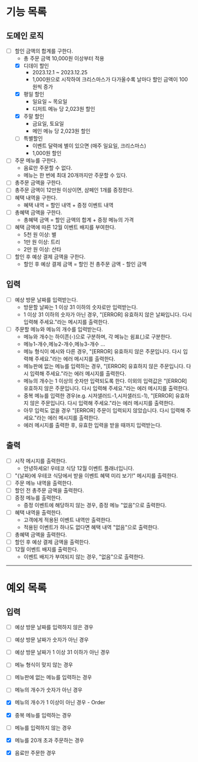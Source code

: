 # 기능 목록

## 도메인 로직
- [ ] 할인 금액의 합계를 구한다.
  - 총 주문 금액 10,000원 이상부터 적용
  - [x] 디데이 할인
    - 2023.12.1 ~ 2023.12.25
    - 1,000원으로 시작하여 크리스마스가 다가올수록 날마다 할인 금액이 100원씩 증가
  - [x] 평일 할인
    - 일요일 ~ 목요일
    - 디저트 메뉴 당 2,023원 할인
  - [x] 주말 할인
    - 금요일, 토요일
    - 메인 메뉴 당 2,023원 할인
  - [ ] 특별할인
    - 이벤트 달력에 별이 있으면 (매주 일요일, 크리스마스)
    - 1,000원 할인
    
- [ ] 주문 메뉴를 구한다.
  - 음료만 주문할 수 없다.
  - 메뉴는 한 번에 최대 20개까지만 주문할 수 있다.
- [ ] 총주문 금액을 구한다.
- [ ] 총주문 금액이 12만원 이상이면, 샴페인 1개를 증정한다.
- [ ] 혜택 내역을 구한다.
  - 혜택 내역 = 할인 내역 + 증정 이벤트 내역 
- [ ] 총혜택 금액을 구한다.
  - 총혜택 금액 = 할인 금액의 합계 + 증정 메뉴의 가격
- [ ] 혜택 금액에 따른 12월 이벤트 배지를 부여한다.
  - 5천 원 이상: 별
  - 1만 원 이상: 트리
  - 2만 원 이상: 산타
- [ ] 할인 후 예상 결제 금액을 구한다.
  - 할인 후 예상 결제 금액 = 할인 전 총주문 금액 - 할인 금액

## 입력
- [ ] 예상 방문 날짜를 입력받는다.
  - 방문할 날짜는 1 이상 31 이하의 숫자로만 입력받는다.
  - 1 이상 31 이하의 숫자가 아닌 경우, "[ERROR] 유효하지 않은 날짜입니다. 다시 입력해 주세요."라는 메시지를 출력한다.
- [ ] 주문할 메뉴와 메뉴의 개수를 입력받는다.
  - 메뉴와 개수는 하이픈(-)으로 구분하며, 각 메뉴는 쉼표(,)로 구분한다.
  - 메뉴1-개수,메뉴2-개수,메뉴3-개수 ...
  - 메뉴 형식이 예시와 다른 경우, "[ERROR] 유효하지 않은 주문입니다. 다시 입력해 주세요."라는 에러 메시지를 출력한다.
  - 메뉴판에 없는 메뉴를 입력하는 경우, "[ERROR] 유효하지 않은 주문입니다. 다시 입력해 주세요."라는 에러 메시지를 출력한다.
  - 메뉴의 개수는 1 이상의 숫자만 입력되도록 한다. 이외의 입력값은 "[ERROR] 유효하지 않은 주문입니다. 다시 입력해 주세요."라는 에러 메시지를 출력한다.
  - 중복 메뉴를 입력한 경우(e.g. 시저샐러드-1,시저샐러드-1), "[ERROR] 유효하지 않은 주문입니다. 다시 입력해 주세요."라는 에러 메시지를 출력한다.
  - 아무 입력도 없을 경우 "[ERROR] 주문이 입력되지 않았습니다. 다시 입력해 주세요."라는 에러 메시지를 출력한다.
  - 에러 메시지를 출력한 후, 유효한 입력을 받을 때까지 입력받는다.

## 출력
- [ ] 시작 메시지를 출력한다.
  - 안녕하세요! 우테코 식당 12월 이벤트 플래너입니다. 
- [ ] "{날짜}에 우테코 식당에서 받을 이벤트 혜택 미리 보기!" 메시지를 출력한다.
- [ ] 주문 메뉴 내역을 출력한다.
- [ ] 할인 전 총주문 금액을 출력한다.
- [ ] 증정 메뉴를 출력한다.
  - 증정 이벤트에 해당하지 않는 경우, 증정 메뉴 "없음"으로 출력한다.
- [ ] 혜택 내역을 출력한다.
  - 고객에게 적용된 이벤트 내역만 출력한다.
  - 적용된 이벤트가 하나도 없다면 혜택 내역 "없음"으로 출력한다.
- [ ] 총혜택 금액을 출력한다.
- [ ] 할인 후 예상 결제 금액을 출력한다. 
- [ ] 12월 이벤트 배지를 출력한다.
  - 이벤트 배지가 부여되지 않는 경우, "없음"으로 출력한다. 

---
# 예외 목록

## 입력
- [ ] 예상 방문 날짜를 입력하지 않은 경우
- [ ] 예상 방문 날짜가 숫자가 아닌 경우
- [ ] 예상 방문 날짜가 1 이상 31 이하가 아닌 경우


- [ ] 메뉴 형식이 맞지 않는 경우
- [ ] 메뉴판에 없는 메뉴를 입력하는 경우
- [ ] 메뉴의 개수가 숫자가 아닌 경우
- [x] 메뉴의 개수가 1 이상이 아닌 경우 - Order
- [x] 중복 메뉴를 입력하는 경우
- [ ] 메뉴를 입력하지 않는 경우
- [x] 메뉴를 20개 초과 주문하는 경우
- [x] 음료만 주문한 경우